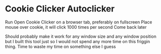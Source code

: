 # Cookie Clicker Autoclicker

Run
Open Cookie Clicker on a browser tab, preferably on fullscreen
Place mouse over cookie, it will click 1000 times per second
Come back later

Should probably make it work for any window size 
and any window position but I built this tool just
so I would not spend any more time on this friggin thing.
Time to waste my time on something else I guess